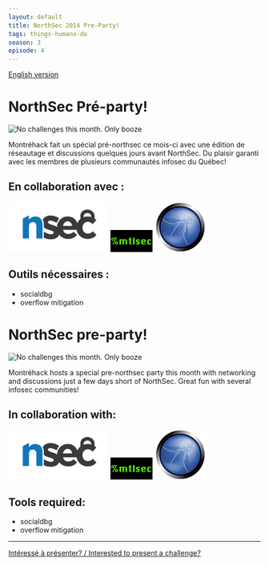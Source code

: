 ```yaml
---
layout: default
title: NorthSec 2014 Pre-Party!
tags: things-humans-do
season: 3
episode: 4
---
```


[English version](#english)

# NorthSec Pré-party!

![No challenges this month. Only booze](http://i.imgur.com/zrSOYCN.png)

Montréhack fait un spécial pré-northsec ce mois-ci avec une édition de
réseautage et discussions quelques jours avant NorthSec. Du plaisir garanti
avec les membres de plusieurs communautés infosec du Québec!

## En collaboration avec :

[<img src="/images/nsec_logo.png" alt="NorthSec" width="200px">](http://nsec.io/)
[![mtlsec](/images/mtlsec_logo.png)](http://blog.mtlsec.com)
[![OWASP Montreal](/images/owasp.png)](https://www.owasp.org/index.php/Montr%C3%A9al)

## Outils nécessaires :

* socialdbg
* overflow mitigation

<a id="english"></a>

# NorthSec pre-party!

![No challenges this month. Only booze](http://i.imgur.com/zrSOYCN.png)

Montréhack hosts a special pre-northsec party this month with networking and
discussions just a few days short of NorthSec. Great fun with several infosec
communities!

## In collaboration with:

[<img src="/images/nsec_logo.png" alt="NorthSec" width="200px">](http://nsec.io/)
[![mtlsec](/images/mtlsec_logo.png)](http://blog.mtlsec.com)
[![OWASP Montreal](/images/owasp.png)](https://www.owasp.org/index.php/Montr%C3%A9al)

## Tools required:

* socialdbg
* overflow mitigation

<hr/>

[Intéressé à présenter? / Interested to present a challenge?](https://github.com/montrehack/montrehack.github.com/wiki/Present-at-Montrehack)
